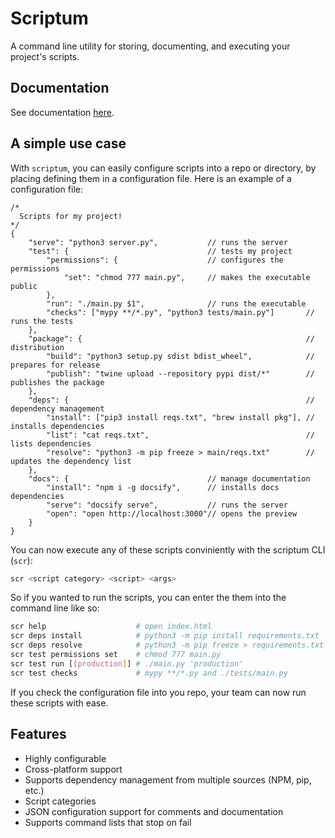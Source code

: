# Scriptum
A command line utility for storing, documenting, and executing your project's scripts. 

## Documentation
See documentation [here](http://gadhagod.github.io/scriptum).

## A simple use case
With `scriptum`, you can easily configure scripts into a repo or directory, by placing defining them in a configuration file. Here is an example of a configuration file:
```jsonc
/*
  Scripts for my project!
*/
{
    "serve": "python3 server.py",           // runs the server
    "test": {                               // tests my project
        "permissions": {                    // configures the permissions
            "set": "chmod 777 main.py",     // makes the executable public
        },
        "run": "./main.py $1",              // runs the executable
        "checks": ["mypy **/*.py", "python3 tests/main.py"]       // runs the tests
    },
    "package": {                                                  // distribution
        "build": "python3 setup.py sdist bdist_wheel",            // prepares for release
        "publish": "twine upload --repository pypi dist/*"        // publishes the package
    },
    "deps": {                                                     // dependency management
        "install": ["pip3 install reqs.txt", "brew install pkg"], // installs dependencies
        "list": "cat reqs.txt",                                   // lists dependencies
        "resolve": "python3 -m pip freeze > main/reqs.txt"        // updates the dependency list
    },
    "docs": {                               // manage documentation
        "install": "npm i -g docsify",      // installs docs dependencies
        "serve": "docsify serve",           // runs the server
        "open": "open http://localhost:3000"// opens the preview
    }
}
```
You can now execute any of these scripts conviniently with the scriptum CLI (`scr`):
```bash
scr <script category> <script> <args>
```

So if you wanted to run the scripts, you can enter the them into the command line like so:

```bash
scr help                    # open index.html
scr deps install            # python3 -m pip install requirements.txt
scr deps resolve            # python3 -m pip freeze > requirements.txt
scr test permissions set    # chmod 777 main.py
scr test run [[production]] # ./main.py 'production'
scr test checks             # mypy **/*.py and ./tests/main.py
```

If you check the configuration file into you repo, your team can now run these scripts with ease.

## Features
* Highly configurable
* Cross-platform support
* Supports dependency management from multiple sources (NPM, pip, etc.)
* Script categories
* JSON configuration support for comments and documentation
* Supports command lists that stop on fail